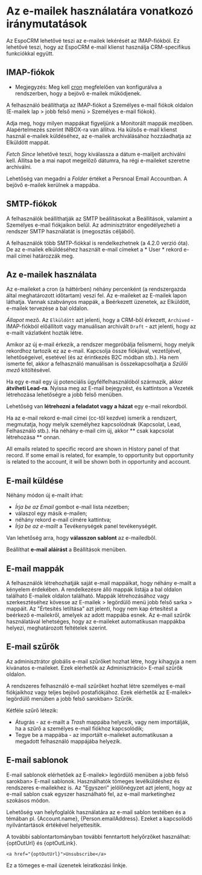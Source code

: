 # Az e-mailek használatára vonatkozó iránymutatások

Az EspoCRM lehetővé teszi az e-mailek lekérését az IMAP-fiókból. Ez lehetővé teszi, hogy az EspoCRM e-mail klienst használja CRM-specifikus funkciókkal együtt.

## IMAP-fiókok

* Megjegyzés: Meg kell [cron](../../../docs/administration/server-configuration.md#setting-up-crontab) megfelelően van konfigurálva a rendszerben, hogy a bejövő e-mailek működjenek.

A felhasználó beállíthatja az IMAP-fiókot a Személyes e-mail fiókok oldalon (E-mailek lap > jobb felső menü > Személyes e-mail fiókok).

Adja meg, hogy milyen mappákat figyeljünk a Monitorált mappák mezőben. Alapértelmezés szerint INBOX-ra van állítva. Ha külsős e-mail klienst használ e-mailek küldéséhez, az e-mailek archiválásához hozzáadhatja az Elküldött mappát.

*Fetch Since* lehetővé teszi, hogy kiválassza a dátum e-mailjeit archiválni kell. Állítsa be a mai napot megelőző dátumra, ha régi e-maileket szeretne archiválni.

Lehetőség van megadni a *Folder* értéket a Persnoal Email Accountban. A bejövő e-mailek kerülnek a mappába.

## SMTP-fiókok

A felhasználók beállíthatják az SMTP beállításokat a Beállítások, valamint a Személyes e-mail fiókjaikon belül. Az adminisztrátor engedélyezheti a rendszer SMTP használatát is (megosztás céljából).

A felhasználók több SMTP-fiókkal is rendelkezhetnek (a 4.2.0 verzió óta). De az e-mailek elküldéséhez használt e-mail címeket a * User * rekord e-mail címei határozzák meg.

## Az e-mailek használata

Az e-maileket a cron (a háttérben) néhány percenként (a rendszergazda által meghatározott időtartam) veszi fel.
Az e-maileket az E-mailek lapon láthatja. Vannak szabványos mappák, a Beérkezett üzenetek, az Elküldött, e-mailek tervezése a bal oldalon.

*Állapot* mező. Az `Elküldött` azt jelenti, hogy a CRM-ből érkezett, `Archived` - IMAP-fiókból előállított vagy manuálisan archivált `Draft` - azt jelenti, hogy az e-mailt vázlatként hozták létre.

Amikor az új e-mail érkezik, a rendszer megpróbálja felismerni, hogy melyik rekordhoz tartozik ez az e-mail. Kapcsolja össze fiókjával, vezetőjével, lehetőségeivel, esetével (és az érintkezés B2C módban stb.). Ha nem ismerte fel, akkor a felhasználó manuálisan is összekapcsolhatja a *Szülői mező* kitöltésével.

Ha egy e-mail egy új potenciális ügyfélfelhasználóból származik, akkor **átviheti Lead-ra**. Nyissa meg az E-mail bejegyzést, és kattintson a Vezeték létrehozása lehetőségre a jobb felső menüben.

Lehetőség van **létrehozni a feladatot vagy a házat** egy e-mail rekordból.

Ha az e-mail rekord e-mail címei (cc-től kezdve) ismerik a rendszert, megmutatja, hogy melyik személyhez kapcsolódnak (Kapcsolat, Lead, Felhasználó stb.). Ha néhány e-mail cím új, akkor ** csak kapcsolat létrehozása ** onnan.

All emails related to specific record are shown in History panel of that record. If some email is related, for example, to opportunity but opportunity is related to the account, it will be shown both in opportunity and account.

## E-mail küldése

Néhány módon új e-mailt írhat:
* *Írja be az Email* gombot e-mail lista nézetben;
* válaszol egy másik e-mailen;
* néhány rekord e-mail címére kattintva;
* *Írja be az e-mailt* a Tevékenységek panel tevékenységét.

Van lehetőség arra, hogy **válasszon sablont** az e-mailedből.

Beállíthat **e-mail aláírást** a Beállítások menüben.

## E-mail mappák

A felhasználók létrehozhatják saját e-mail mappáikat, hogy néhány e-mailt a kényelem érdekében. A rendelkezésre álló mappák listája a bal oldalon található E-mailek oldalon található. Mappák létrehozásához vagy szerkesztéséhez kövesse az E-mailek > legördülő menü jobb felső sarka > mappáit. Az "Értesítés letiltása" azt jelenti, hogy nem kap értesítést a beérkező e-mailekről, amelyek az adott mappába esnek. Az e-mail szűrők használatával lehetséges, hogy az e-maileket automatikusan mappákba helyezi, meghatározott feltételek szerint.

## E-mail szűrők

Az adminisztrátor globális e-mail szűrőket hozhat létre, hogy kihagyja a nem kívánatos e-maileket. Ezek elérhetők az Adminisztráció> E-mail szűrők oldalon.

A rendszeres felhasználó e-mail szűrőket hozhat létre személyes e-mail fiókjaikhoz vagy teljes bejövő postafiókjához. Ezek elérhetők az E-mailek> legördülő menüben a jobb felső sarokban> Szűrők.

Kétféle szűrő létezik:
* Átugrás - az e-mailt a *Trash* mappába helyezik, vagy nem importálják, ha a szűrő a személyes e-mail fiókhoz kapcsolódik;
* Tegye be a mappába - az importált e-maileket automatikusan a megadott felhasználó mappájába helyezik.

## E-mail sablonok

E-mail sablonok elérhetőek az E-mailek> legördülő menüben a jobb felső sarokban> E-mail sablonok. Használhatók tömeges levélküldéshez és rendszeres e-mailekhez is. Az "Egyszeri" jelölőnégyzet azt jelenti, hogy az e-mail sablon csak egyszer használható fel, az e-mail marketinghez szokásos módon.

Lehetőség van helyfoglalók használatára az e-mail sablon testében és a témában pl. {Account.name}, {Person.emailAddress}. Ezeket a kapcsolódó nyilvántartások értékével helyettesítik.

A további sablontartományban további fenntartott helyőrzőket használhat: {optOutUrl} és {optOutLink}.
```
<a href="{optOutUrl}">Unsubscribe</a>
```
Ez a tömeges e-mail üzenetek leiratkozási linkje.
